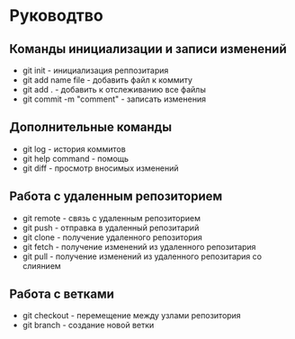 # Руководтво
## Команды инициализации и записи изменений
+ git init - инициализация реппозитария
+ git add name file - добавить файл к коммиту
+ git add . - добавить к отслеживанию все файлы
+ git commit -m "comment" - записать изменения
## Дополнительные команды
+ git log - история коммитов
+ git help command - помощь 
+ git diff - просмотр вносимых изменений
## Работа с удаленным репозиторием
+ git remote - связь с удаленным репозиторием
+ git push - отправка в удаленный репозитарий
+ git clone - получение удаленного репозитория
+ git fetch - получение изменений из удаленного репозитария
+ git pull - получение изменений из удаленного репозитария со слиянием
## Работа с ветками
+ git checkout - перемещение между узлами репозитория
+ git branch - создание новой ветки